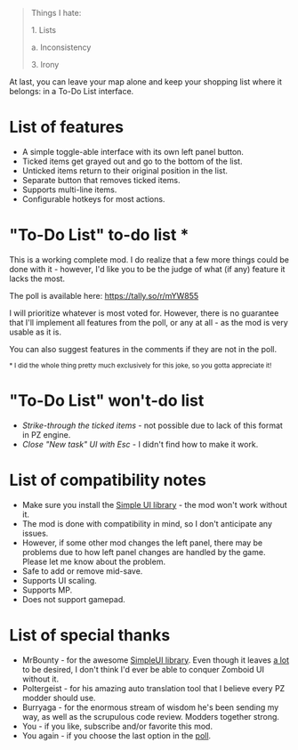 > Things I hate:
> 
> 1\. Lists
> 
> a\. Inconsistency
> 
> 3\. Irony

At last, you can leave your map alone and keep your shopping list where it belongs: in a To-Do List interface.

# List of features

-   A simple toggle-able interface with its own left panel button.
-   Ticked items get grayed out and go to the bottom of the list.
-   Unticked items return to their original position in the list.
-   Separate button that removes ticked items.
-   Supports multi-line items.
-   Configurable hotkeys for most actions.
    

# "To-Do List" to-do list *

This is a working complete mod. I do realize that a few more things could be done with it - however, I'd like you to be the judge of what (if any) feature it lacks the most.

The poll is available here: https://tally.so/r/mYW855

I will prioritize whatever is most voted for. However, there is no guarantee that I'll implement all features from the poll, or any at all - as the mod is very usable as it is.

You can also suggest features in the comments if they are not in the poll.

 <sub>\* I did the whole thing pretty much exclusively for this joke, so you gotta appreciate it!</sub>

# "To-Do List" won't-do list

-   *Strike-through the ticked items* - not possible due to lack of this format in PZ engine.
-   *Close "New task" UI with Esc* - I didn't find how to make it work.

# List of compatibility notes

-   Make sure you install the [Simple UI library](https://steamcommunity.com/sharedfiles/filedetails/?id=2760035814) - the mod won't work without it.    
-   The mod is done with compatibility in mind, so I don't anticipate any issues.
-   However, if some other mod changes the left panel, there may be problems due to how left panel changes are handled by the game. Please let me know about the problem.
-   Safe to add or remove mid-save.
-   Supports UI scaling.
-   Supports MP.
-   Does not support gamepad.

# List of special thanks

-   MrBounty - for the awesome [SimpleUI library](https://steamcommunity.com/sharedfiles/filedetails/?id=2760035814). Even though it leaves [a lot](https://github.com/MrBounty/PZ-UI_API/issues) to be desired, I don't think I'd ever be able to conquer Zomboid UI without it.
-   Poltergeist - for his amazing auto translation tool that I believe every PZ modder should use.
-   Burryaga - for the enormous stream of wisdom he's been sending my way, as well as the scrupulous code review. Modders together strong.
-   You - if you like, subscribe and/or favorite this mod.
-   You again - if you choose the last option in the [poll](https://tally.so/r/mYW855).
